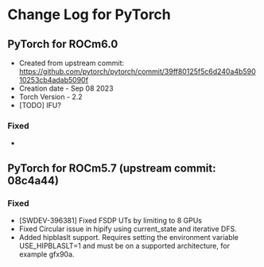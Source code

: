# Change Log for PyTorch

## PyTorch for ROCm6.0 
- Created from upstream commit: https://github.com/pytorch/pytorch/commit/39ff80125f5c6d240a4b59010253cb4adab5090f
- Creation date - Sep 08 2023
- Torch Version - 2.2
- [TODO] IFU?

### Fixed
- 

## PyTorch for ROCm5.7 (upstream commit: 08c4a44)

### Fixed
- [SWDEV-396381] Fixed FSDP UTs by limiting to 8 GPUs
- Fixed Circular issue in hipify using current_state and iterative DFS.
- Added hipblaslt support. Requires setting the environment variable USE_HIPBLASLT=1 and must be on a supported architecture, for example gfx90a.

